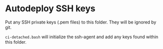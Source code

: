 # Autodeploy SSH keys

Put any SSH private keys (.pem files) to this folder. They will be ignored by git.

`ci-detached.bash` will initialize the ssh-agent and add any keys found within this folder.
